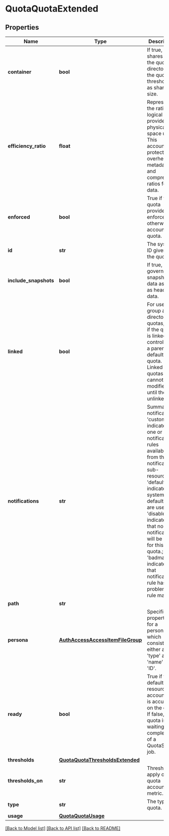 # QuotaQuotaExtended

## Properties
Name | Type | Description | Notes
------------ | ------------- | ------------- | -------------
**container** | **bool** | If true, SMB shares using the quota directory see the quota thresholds as share size. | 
**efficiency_ratio** | **float** | Represents the ratio of logical space provided to physical space used. This accounts for protection overhead, metadata, and compression ratios for the data. | [optional] 
**enforced** | **bool** | True if the quota provides enforcement, otherwise a accounting quota. | 
**id** | **str** | The system ID given to the quota. | 
**include_snapshots** | **bool** | If true, quota governs snapshot data as well as head data. | 
**linked** | **bool** | For user, group and directory quotas, true if the quota is linked and controlled by a parent default-* quota. Linked quotas cannot be modified until they are unlinked. | [optional] 
**notifications** | **str** | Summary of notifications: &#39;custom&#39; indicates one or more notification rules available from the notifications sub-resource; &#39;default&#39; indicates system default rules are used; &#39;disabled&#39; indicates that no notifications will be used for this quota.; &#39;badmap&#39; indicates that notification rule has problem in rule map. | 
**path** | **str** |  | [optional] 
**persona** | [**AuthAccessAccessItemFileGroup**](AuthAccessAccessItemFileGroup.md) | Specifies properties for a persona, which consists of either a &#39;type&#39; and a &#39;name&#39; or an &#39;ID&#39;. | [optional] 
**ready** | **bool** | True if the default resource accounting is accurate on the quota. If false, this quota is waiting on completion of a QuotaScan job. | 
**thresholds** | [**QuotaQuotaThresholdsExtended**](QuotaQuotaThresholdsExtended.md) |  | 
**thresholds_on** | **str** | Thresholds apply on quota accounting metric. | [optional] 
**type** | **str** | The type of quota. | 
**usage** | [**QuotaQuotaUsage**](QuotaQuotaUsage.md) |  | 

[[Back to Model list]](../README.md#documentation-for-models) [[Back to API list]](../README.md#documentation-for-api-endpoints) [[Back to README]](../README.md)


